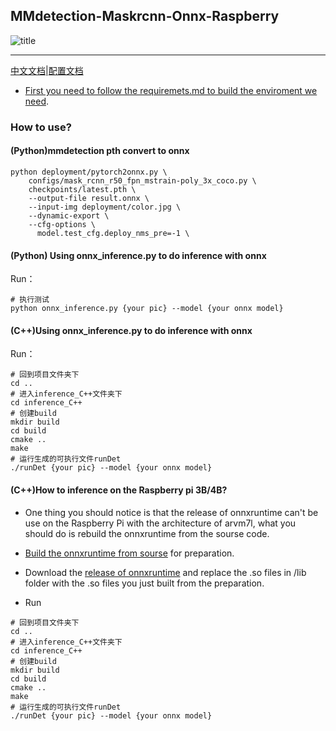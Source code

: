 ## MMdetection-Maskrcnn-Onnx-Raspberry

![title](https://gitee.com/CN_13/images/raw/master/img/title.png)

********

[中文文档](README_zhCN.md)|[配置文档](requirements.md)

- [First you need to follow the requiremets.md to build the enviroment we need](requirements.md).

### How to use?

#### (Python)mmdetection pth convert to onnx     

```shell
python deployment/pytorch2onnx.py \
    configs/mask_rcnn_r50_fpn_mstrain-poly_3x_coco.py \
    checkpoints/latest.pth \
    --output-file result.onnx \
    --input-img deployment/color.jpg \
    --dynamic-export \
    --cfg-options \
      model.test_cfg.deploy_nms_pre=-1 \
```

#### (Python) Using onnx_inference.py  to do inference with onnx

Run：

~~~shell
# 执行测试
python onnx_inference.py {your pic} --model {your onnx model}
~~~

#### (C++)Using onnx_inference.py  to do inference with onnx

Run：

```shell
# 回到项目文件夹下
cd ..
# 进入inference_C++文件夹下
cd inference_C++
# 创建build
mkdir build
cd build
cmake ..
make
# 运行生成的可执行文件runDet
./runDet {your pic} --model {your onnx model}
```

#### (C++)How to inference on the Raspberry pi 3B/4B?

- One thing you should notice is that the release of onnxruntime can't be use on the Raspberry Pi with the architecture of  arvm7l, what you should do is rebuild the onnxruntime from the sourse code.

- [Build the onnxruntime from sourse](./inference_C++/config.md) for preparation.
- Download the [release of onnxruntime](https://github.com/microsoft/onnxruntime/releases) and replace the .so files in /lib folder with the .so files you just built from the preparation.

- Run

```shell
# 回到项目文件夹下
cd ..
# 进入inference_C++文件夹下
cd inference_C++
# 创建build
mkdir build
cd build
cmake ..
make
# 运行生成的可执行文件runDet
./runDet {your pic} --model {your onnx model}
```

